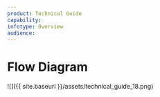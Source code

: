 ```yaml
---
product: Technical Guide
capability:
infotype: Overview
audience:
---
```


# Flow Diagram

![]({{ site.baseurl }}/assets/technical_guide_18.png)